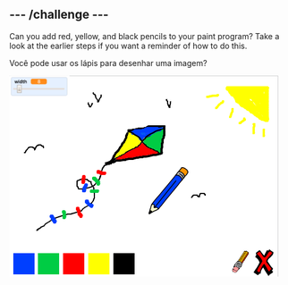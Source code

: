 ## \--- /challenge \---

Can you add red, yellow, and black pencils to your paint program? Take a look at the earlier steps if you want a reminder of how to do this.

Você pode usar os lápis para desenhar uma imagem?

![screenshot](images/paint-final.png)
